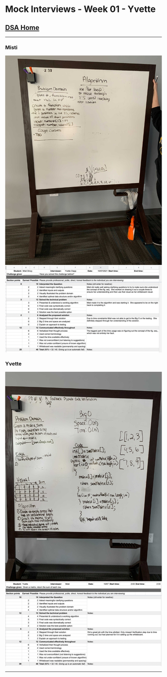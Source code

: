 # Mock Interviews - Week 01 - Yvette

## [DSA Home](https://mistidinzy.github.io/data-structures-and-algorithms/)

---

### Misti

![Misti Whiteboard](/401/MockInterviews/images/Week01/MistiInterview.jpg)
![Misti Grade](/401/MockInterviews/images/Week01/mistiInterviewGrade.png)

### Yvette

![Yvette Whiteboard](/401/MockInterviews/images/Week01/YvetteInterview.jpg)
![Yvette Grade](/401/MockInterviews/images/Week01/yvetteInterviewGrade.png)

---
